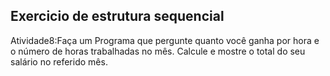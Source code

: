## Exercicio de estrutura sequencial

Atividade8:Faça um Programa que pergunte quanto você ganha por hora e o número de horas trabalhadas no mês. Calcule e mostre o total do seu salário no referido mês.
